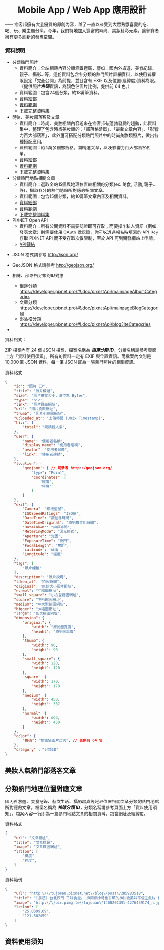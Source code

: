 <center><h1> Mobile App / Web App 應用設計 </h1></center>
----
痞客邦擁有大量優質的原創內容，除了一直以來受到大眾熟悉喜愛的吃、喝、玩、樂主題分享。今年，我們特地加入豐富的時尚、美妝精彩元素，讓參賽者擁有更多創新的發想空間。

### 資料說明
* 分類熱門照片
  * 資料簡介：全站相簿內容分類涵蓋極廣，譬如：國內外旅遊、美食紀錄、親子、攝影...等，這份資料包含各分類的熱門照片詳細資料，以使用者權限設定「完全公開」為前提，並且含有 EXIF 以及位置(經緯度)資料為限。（提供照片***色碼***資訊，為顏色佔圖片比例，提供前 64 色。）
  * 資料範圍：包含24個分類，約18萬筆資料。
  * [資料細部](training_data_schema.md)
  * [資料範例](./data/sample_training.json)
  * [下載完整資料集](http://www.pixnet.net)
* 時尚、美妝部落客及文章
  * 資料簡介：時尚、美妝相關內容近來在痞客邦有蓬勃發展的趨勢，此資料集中，整理了包含時尚美妝類的：「部落格清單」、「最新文章內容」、「影響力百大部落客」，此外還可搭配分類熱門照片中的時尚美妝類照片，做出各種搭配應用。
  * 資料範圍：約4萬多個部落格，篇精選文章，以及影響力百大部落客名單。
  * [資料細部](training_data_schema.md)
  * [資料範例](./data/sample_training.json)
  * [下載完整資料集](http://www.pixnet.net)
* 分類熱門地點相關文章
  * 資料簡介：選取全站15個與地理位置較相關的分類(ex.  美食, 活動, 親子...等)，擷取各分的熱門地點所對應的相關文章。
  * 資料範圍：包含15個分類，約10萬筆文章內容及相關資料。
  * [資料細部](training_data_schema.md)
  * [資料範例](./data/sample_training.json)
  * [下載完整資料集](http://www.pixnet.net)
* PIXNET Open API
  * 資料簡介：所有公開資料不需要認證即可存取；而要操作私人資訊（例如發表文章）則需要使用 OAuth 做認證，你可以透過報名時填寫的 API Key 存取 PIXNET API 而不受存取次數限制，至於 API 可到開發網站上申請。
  * [API鏈結](https://developer.pixnet.pro/)


- JSON 格式請參考 http://json.org/
- GeoJSON 格式請參考 http://geojson.org/
- 相簿、部落格分類的ID對應
  - 相簿分類 https://developer.pixnet.pro/#!/doc/pixnetApi/mainpageAlbumCategories
  - 文章分類 https://developer.pixnet.pro/#!/doc/pixnetApi/mainpageBlogCategories
  - 部落格分類 https://developer.pixnet.pro/#!/doc/pixnetApi/blogSiteCategories


- 

資料格式：

ZIP 檔案內有 24 個 JSON 檔案，檔案名稱為 ***相簿分類 ID***，分類名稱請參考頁面上方「資料使用須知」。所有的資料一定有 EXIF 與位置資訊。而檔案內文則是 10,000 筆 JSON 資料，每一筆 JSON 即為一張熱門照片的相關資訊。

資料格式
```json
{
    "id": "照片 ID",
    "title": "照片標題",
    "size": "照片檔案大小，單位為 Bytes",
    "type": "pic",
    "link": "照片頁面網址",
    "url": "照片頁面網址",
    "thumb": "照片小縮圖網址",
    "uploaded_at": "上傳時間 (Unix Timestamp)",
    "hits": {
        "total": "累積總人氣",
    },
    "user": {
        "name": "使用者名稱",
        "display_name": "使用者暱稱",
        "avatar": "使用者頭像",
        "link": "使用者連結",
    },
    "location": {
        "geojson": { // 可參考 http://geojson.org/
            "type": "Point",
            "coordinates": [
                "經度",
                "緯度"
            ]
        }
    },
    "exif": {
        "Camera": "相機型號",
        "ISOSpeedRatings": "ISO值",
        "DateTime": "數位化時間",
        "DateTimeOriginal": "原始數位化時間",
        "DateTaken": "拍攝時間",
        "MeteringMode": "測光模式",
        "Aperture": "光圈",
        "ExposureTime": "快門",
        "FocalLength": "焦距",
        "Latitude": "緯度",
        "Longitude": "經度"
    },
    "tags": [
        "照片標籤"
    ],
    "description": "照片說明",
    "taken_at": "拍照時間",
    "original": "原始大小圖片網址",
    "normal": "中縮圖網址",
    "small_square": "小方型縮圖網址",
    "square": "方形縮圖網址",
    "medium": "中大型縮圖網址",
    "bigger": "大縮圖網址",
    "large": "超大縮圖網址",
    "dimension": {
        "original": {
            "width": "原始圖寬度",
            "height": "原始圖高度"
        },
        "thumb": {
            "width": 90,
            "height": 90
        },
        "small_square": {
            "width": 120,
            "height": 120
        },
        "square": {
            "width": 170,
            "height": 170
        },
        "medium": {
            "width": 450,
            "height": 337
        },
        "normal": {
            "width": 600,
            "height": 450
        }
    },
    "color": {
        "色碼": "顏色佔圖片比例", // 提供前 64 色
    },
    "category" : "分類ID"
}
```



## 美妝人氣熱門部落客文章



## 分類熱門地理位置對應文章

國內外旅遊、美食記錄、藝文生活、攝影寫真等地理位置相關文章分類的熱門地點所對應的文章。檔案名稱為 ***相簿分類 ID***，分類名稱請參考頁面上方「資料使用須知」。檔案內容一行即為一篇熱門地點文章的相關資料，包含網址及經緯度。

資料格式
```json
{
    "url": "文章網址",
    "title": "文章標題",
    "image": "文章首圖網址",
    "latlon": [
        "緯度"
        "經度",
    ]
}
```

資料範例
```json
{
    "url": "http:\/\/tujouan.pixnet.net\/blog\/post\/385983518",
    "title": "[食記] 台北西門 三味食堂。 排兩個小時也甘願的神仙級美味平價生魚片 偷收錄等待排隊時間的神秘好去處  ",
    "image": "http:\/\/pic.pimg.tw\/tujouan\/1408201391-4276459474_n.jpg",
    "latlon": [
        "25.0399169",
        "121.502659"
    ]
}
```




## 資料使用須知











